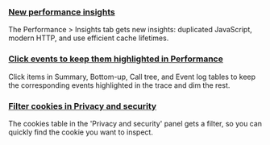 ### [New performance insights](perf-insights)
The Performance > Insights tab gets new insights: duplicated JavaScript, modern HTTP, and use efficient cache lifetimes.
### [Click events to keep them highlighted in Performance](click-to-highlight)
Click items in Summary, Bottom-up, Call tree, and Event log tables to keep the corresponding events highlighted in the trace and dim the rest.
### [Filter cookies in Privacy and security](cookies-filter)
The cookies table in the 'Privacy and security' panel gets a filter, so you can quickly find the cookie you want to inspect.
